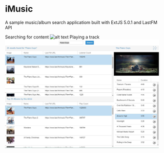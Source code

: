 # iMusic
A sample music/album search applicatiom built with ExtJS 5.0.1 and LastFM API

Searching for content
![alt text](https://raw.githubusercontent.com/AntonDesilvaProjects/iMusic/master/Image%231.JPG=10x10 "Searching for content")
Playing a track
![alt text](https://raw.githubusercontent.com/AntonDesilvaProjects/iMusic/master/Image%232.JPG "Playing a track")
